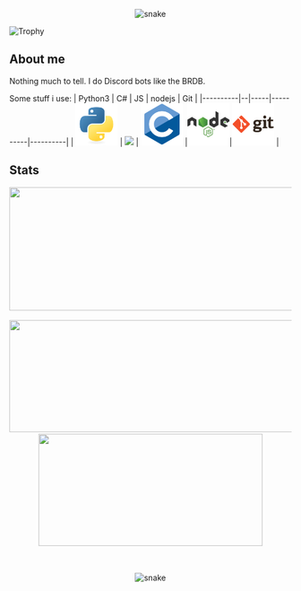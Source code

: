 <p align="center">
 <img width="1000" src="https://github.com/mono-sgwc/mono-sgwc/blob/output/github-contribution-grid-snake-dark.svg" alt="snake"/>
</p>


![Trophy](https://github-profile-trophy.vercel.app/?username=mono-sgwc&no-frame=true&no-bg=true&theme=discord&column=-1)

## About me

Nothing much to tell. I do Discord bots like the BRDB.

Some stuff i use:
 | Python3 | C# | JS | nodejs | Git |
 |----------|--|-----|----------|----------|
 |  <img src="https://github.com/devicons/devicon/blob/master/icons/python/python-original.svg" title="Python"  alt="Python" width="75" height="75"/> | 
            <img src="https://cdn.jsdelivr.net/gh/devicons/devicon@latest/icons/csharp/csharp-original.svg" />
          | <img src="https://github.com/devicons/devicon/blob/master/icons/c/c-original.svg" title="C"  alt="C" width="75" height="75"/> |<img src="https://github.com/devicons/devicon/blob/master/icons/nodejs/nodejs-original-wordmark.svg" title="nodejs" alt="NodeJS" width="75" height="75"/>|<img src="https://github.com/devicons/devicon/blob/master/icons/git/git-original-wordmark.svg" title="Git" alt="Git" width="75" height="75"/> |

## Stats
<p align="center">
  <img width="800" height="220" src="https://streak-stats.demolab.com?user=mono-sgwc&theme=highcontrast&hide_border=true&border_radius=5&card_width=800">
</p>


<p align="center">
  <img width="600" height="200" src="https://github-readme-stats.vercel.app/api?username=mono-sgwc&show_icons=true&theme=vision-friendly-dark">
  <img width="400" height="200" src="https://github-readme-stats.vercel.app/api/top-langs/?username=mono-sgwc&size_weight=0.15&count_weight=0.5&layout=compact&theme=vision-friendly-dark">
</p>
 

<div id="header" align="center">
  <img src="https://komarev.com/ghpvc/?username=mono-sgwc&style=for-the-badge&color=green" alt=""/>
</div>


<p align="center">
 <img width="1000" src="https://github.com/mono-sgwc/mono-sgwc/blob/output/github-contribution-grid-snake-dark.svg" alt="snake"/>
</p>
